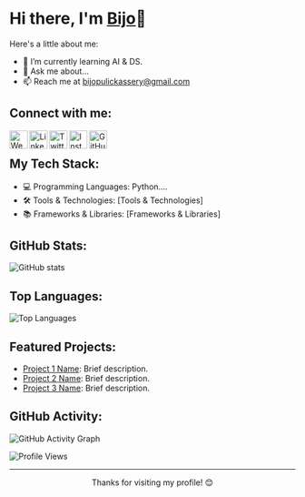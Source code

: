 <!-- Your Name -->
# Hi there, I'm [Bijo](https://yourwebsite.com)👋

<!-- Introduction -->
Here's a little about me:

- 🌱 I’m currently learning AI & DS.
- 💬 Ask me about...
- 📫 Reach me at [bijopulickassery@gmail.com](mailto:bijopulickassery@example.com)
<!-- 👯 I’m looking to collaborate on [Open Source Project Name].-->
<!-- Connect with Me -->
## Connect with me:

[<img align="left" alt="Website" width="32px" src="https://img.icons8.com/color/48/000000/blogger.png" />](https://boliviandiaries1968.blogspot.com/)
[<img align="left" alt="LinkedIn" width="32px" src="https://img.icons8.com/fluent/48/000000/linkedin.png" />](https://www.linkedin.com/in/bjothomas)
[<img align="left" alt="Twitter" width="32px" src="https://img.icons8.com/fluent/48/000000/twitter.png" />](https://twitter.com/yourusername)
[<img align="left" alt="Instagram" width="32px" src="https://img.icons8.com/fluent/48/000000/instagram-new.png" />](https://www.instagram.com/bjothomas)
[<img align="left" alt="GitHub" width="32px" src="https://img.icons8.com/fluent/48/000000/github.png" />](https://github.com/Bijothomas13)

<br />

<!-- Tech Stack -->
## My Tech Stack:

- 💻 Programming Languages: Python....
- 🛠️ Tools & Technologies: [Tools & Technologies]
- 📚 Frameworks & Libraries: [Frameworks & Libraries]

<!-- GitHub Stats -->
## GitHub Stats:

![GitHub stats](https://github-readme-stats.vercel.app/api?username=Bijothomas13&show_icons=true&count_private=true&hide=issues,contribs&theme=radical)

<!-- Top Languages -->
## Top Languages:

![Top Languages](https://github-readme-stats.vercel.app/api/top-langs/?username=Bijothomas13&layout=compact&theme=radical)

<!-- Projects -->
## Featured Projects:

- [Project 1 Name](https://github.com/Bijothomas13/Project-1): Brief description.
- [Project 2 Name](https://github.com/Bijothomas13/Project-2): Brief description.
- [Project 3 Name](https://github.com/Bijothomas13/Project-3): Brief description.

<!-- GitHub Activity Graph -->
## GitHub Activity:

![GitHub Activity Graph](https://activity-graph.herokuapp.com/graph?username=Bijothomas13)

<!-- Visitor Counter -->
![Profile Views](https://komarev.com/ghpvc/?username=yourusername)

<!-- Footer -->
<hr />
<p align="center">Thanks for visiting my profile! 😊</p>
